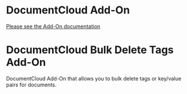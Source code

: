 
# DocumentCloud Add-On

[Please see the Add-On documentation](https://github.com/MuckRock/documentcloud-hello-world-addon/wiki/)

# DocumentCloud Bulk Delete Tags Add-On
DocumentCloud Add-On that allows you to bulk delete tags or key/value pairs for documents. 
